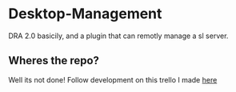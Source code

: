 # Desktop-Management
DRA 2.0 basicily, and a plugin that can remotly manage a sl server.
## Wheres the repo?
Well its not done! Follow development on this trello I made [here](https://trello.com/invite/b/sAgsupBm/01551c2f8076cc4513a537d77fca22de/desktop-mangement-smod-plugin)
